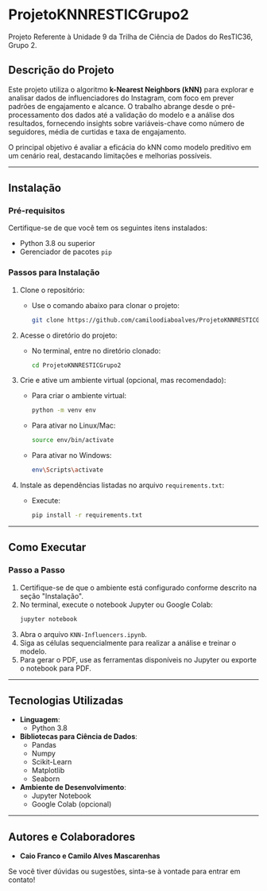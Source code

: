 # ProjetoKNNRESTICGrupo2
Projeto Referente à Unidade 9 da Trilha de Ciência de Dados do ResTIC36, Grupo 2.

## **Descrição do Projeto**
Este projeto utiliza o algoritmo **k-Nearest Neighbors (kNN)** para explorar e analisar dados de influenciadores do Instagram, com foco em prever padrões de engajamento e alcance. O trabalho abrange desde o pré-processamento dos dados até a validação do modelo e a análise dos resultados, fornecendo insights sobre variáveis-chave como número de seguidores, média de curtidas e taxa de engajamento.

O principal objetivo é avaliar a eficácia do kNN como modelo preditivo em um cenário real, destacando limitações e melhorias possíveis.

---

## **Instalação**

### **Pré-requisitos**
Certifique-se de que você tem os seguintes itens instalados:
- Python 3.8 ou superior
- Gerenciador de pacotes `pip`

### **Passos para Instalação**
1. Clone o repositório:
    - Use o comando abaixo para clonar o projeto:
      ```bash
      git clone https://github.com/camiloodiaboalves/ProjetoKNNRESTICGrupo2.git
      ```

2. Acesse o diretório do projeto:
    - No terminal, entre no diretório clonado:
      ```bash
      cd ProjetoKNNRESTICGrupo2
      ```

3. Crie e ative um ambiente virtual (opcional, mas recomendado):
    - Para criar o ambiente virtual:
      ```bash
      python -m venv env
      ```
    - Para ativar no Linux/Mac:
      ```bash
      source env/bin/activate
      ```
    - Para ativar no Windows:
      ```bash
      env\Scripts\activate
      ```

4. Instale as dependências listadas no arquivo `requirements.txt`:
    - Execute:
      ```bash
      pip install -r requirements.txt
      ```

---

## **Como Executar**

### **Passo a Passo**
1. Certifique-se de que o ambiente está configurado conforme descrito na seção "Instalação".
2. No terminal, execute o notebook Jupyter ou Google Colab:
    ```bash
    jupyter notebook
    ```
3. Abra o arquivo `KNN-Influencers.ipynb`.
4. Siga as células sequencialmente para realizar a análise e treinar o modelo.
5. Para gerar o PDF, use as ferramentas disponíveis no Jupyter ou exporte o notebook para PDF.

---

## **Tecnologias Utilizadas**
- **Linguagem**:
    - Python 3.8
- **Bibliotecas para Ciência de Dados**:
    - Pandas
    - Numpy
    - Scikit-Learn
    - Matplotlib
    - Seaborn
- **Ambiente de Desenvolvimento**:
    - Jupyter Notebook
    - Google Colab (opcional)

---

## **Autores e Colaboradores**

- **Caio Franco e Camilo Alves Mascarenhas**

Se você tiver dúvidas ou sugestões, sinta-se à vontade para entrar em contato!
